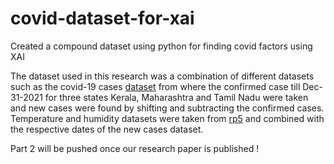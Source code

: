 # covid-dataset-for-xai
Created a compound dataset using python for finding covid factors using XAI 

The dataset used in this research was a combination of different datasets such as the covid-19 cases [dataset](https://www.kaggle.com/sudalairajkumar/covid19-in-india) from where the confirmed case till Dec-31-2021 for three states Kerala, Maharashtra and Tamil Nadu were taken and new cases were found by shifting and subtracting the confirmed cases. Temperature and humidity datasets were taken from [rp5](https://rp5.ru/Weather_in_India) and combined with the respective dates of the new cases dataset. 


Part 2 will be pushed once our research paper is published ! 
